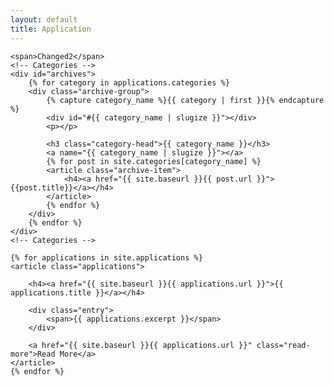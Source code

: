 ```yaml
---
layout: default
title: Application
---
```


<div class="posts font-small">
    
    <span>Changed2</span>
    <!-- Categories -->
    <div id="archives">
        {% for category in applications.categories %}
        <div class="archive-group">
            {% capture category_name %}{{ category | first }}{% endcapture %}
            <div id="#{{ category_name | slugize }}"></div>
            <p></p>

            <h3 class="category-head">{{ category_name }}</h3>
            <a name="{{ category_name | slugize }}"></a>
            {% for post in site.categories[category_name] %}
            <article class="archive-item">
                <h4><a href="{{ site.baseurl }}{{ post.url }}">{{post.title}}</a></h4>
            </article>
            {% endfor %}
        </div>
        {% endfor %}
    </div>
    <!-- Categories -->

    {% for applications in site.applications %}
    <article class="applications">

        <h4><a href="{{ site.baseurl }}{{ applications.url }}">{{ applications.title }}</a></h4>

        <div class="entry">
            <span>{{ applications.excerpt }}</span>
        </div>

        <a href="{{ site.baseurl }}{{ applications.url }}" class="read-more">Read More</a>
    </article>
    {% endfor %}
</div>
